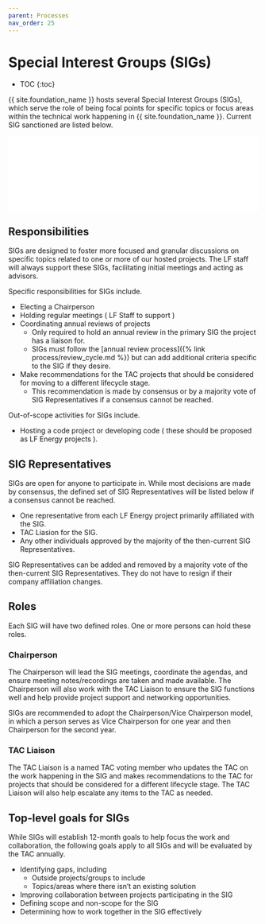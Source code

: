 ```yaml
---
parent: Processes
nav_order: 25
---
```


# Special Interest Groups (SIGs)

* TOC
{:toc}

{{ site.foundation_name }} hosts several Special Interest Groups (SIGs), which serve the role of being focal points for specific topics or focus areas within the technical work happening in {{ site.foundation_name }}. Current SIG sanctioned are listed below.

<iframe src="{{ site.landscape_url }}/pages/sigs?style=body%7Bbackground-color:white;%7D.borderless-mode%20.mosaic%20.logo%7Bheight:100px;%7D%20.sh_wrapper%7Bdisplay:none;%7D%23embedded-footer%7Bdisplay:none;%7D.borderless-mode%20.mosaic-wrap%20%7B%20padding:%2010px%2020px%7D" frameborder="0" id="landscape" scrolling="no" style="width: 1px; min-width: 100%; opacity: 1; visibility: visible; overflow: hidden;"></iframe>
<script src="{{ site.landscape_url }}/iframeResizer.js"></script>

## Responsibilities

SIGs are designed to foster more focused and granular discussions on specific topics related to one or more of our hosted projects. The LF staff will always support these SIGs, facilitating initial meetings and acting as advisors.

Specific responsibilities for SIGs include.

- Electing a Chairperson
- Holding regular meetings ( LF Staff to support )
- Coordinating annual reviews of projects
  - Only required to hold an annual review in the primary SIG the project has a liaison for.
  - SIGs must follow the [annual review process]({% link process/review_cycle.md %}) but can add additional criteria specific to the SIG if they desire.
- Make recommendations for the TAC projects that should be considered for moving to a different lifecycle stage.
  - This recommendation is made by consensus or by a majority vote of SIG Representatives if a consensus cannot be reached.
 
Out-of-scope activities for SIGs include.

- Hosting a code project or developing code ( these should be proposed as LF Energy projects ).

## SIG Representatives

SIGs are open for anyone to participate in. While most decisions are made by consensus, the defined set of SIG Representatives will be listed below if a consensus cannot be reached.

- One representative from each LF Energy project primarily affiliated with the SIG.
- TAC Liasion for the SIG.
- Any other individuals approved by the majority of the then-current SIG Representatives.

SIG Representatives can be added and removed by a majority vote of the then-current SIG Representatives. They do not have to resign if their company affiliation changes.

## Roles 

Each SIG will have two defined roles. One or more persons can hold these roles.

### Chairperson

The Chairperson will lead the SIG meetings, coordinate the agendas, and ensure meeting notes/recordings are taken and made available. The Chairperson will also work with the TAC Liaison to ensure the SIG functions well and help provide project support and networking opportunities.

SIGs are recommended to adopt the Chairperson/Vice Chairperson model, in which a person serves as Vice Chairperson for one year and then Chairperson for the second year. 

### TAC Liaison 

The TAC Liaison is a named TAC voting member who updates the TAC on the work happening in the SIG and makes recommendations to the TAC for projects that should be considered for a different lifecycle stage. The TAC Liaison will also help escalate any items to the TAC as needed.

## Top-level goals for SIGs

While SIGs will establish 12-month goals to help focus the work and collaboration, the following goals apply to all SIGs and will be evaluated by the TAC annually.

- Identifying gaps, including
  - Outside projects/groups to include
  - Topics/areas where there isn’t an existing solution
- Improving collaboration between projects participating in the SIG
- Defining scope and non-scope for the SIG
- Determining how to work together in the SIG effectively







